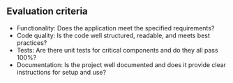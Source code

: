## Evaluation criteria
* Functionality: Does the application meet the specified requirements?
* Code quality: Is the code well structured, readable, and meets best practices?
* Tests: Are there unit tests for critical components and do they all pass 100%?
* Documentation: Is the project well documented and does it provide clear instructions for setup and use?